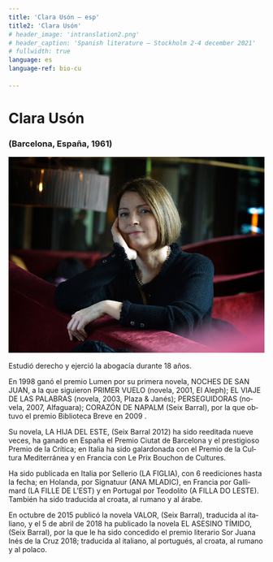 ```yaml
---
title: 'Clara Usón – esp'
title2: 'Clara Usón'
# header_image: 'intranslation2.png'
# header_caption: 'Spanish literature – Stockholm 2-4 december 2021'
# fullwidth: true
language: es
language-ref: bio-cu

---
```


<!--more-->

<!-- <h1>Participantes</h1> -->

<!-- Test with grid -->
<div class="participante-bio">
<h1>Clara Usón</h1>
    <h3 class="fecha-bio">(Barcelona, España, 1961)</h3>
    <div class="foto-cont">
        <img class="foto" src="/images/Clara_Uson.jpg" alt="ella" /> 
    </div>
    <div class="text esp" lang="es">
        <p>Estudió derecho y ejerció la abogacía durante 18 años.</p>
        <p>En 1998 ganó el premio Lumen por su primera novela, NOCHES DE SAN JUAN, a la que siguieron PRIMER VUELO (novela, 2001, El Aleph); EL VIAJE DE LAS PALABRAS (novela, 2003, Plaza &amp; Janés); PERSEGUIDORAS (novela, 2007, Alfaguara); CORAZÓN DE NAPALM (Seix Barral), por la que obtuvo el premio Biblioteca Breve en 2009 .</p>
        <p>Su novela, LA HIJA DEL ESTE, (Seix Barral 2012) ha sido reeditada nueve veces, ha ganado en España el Premio Ciutat de Barcelona y el prestigioso Premio de la Crítica; en Italia ha sido galardonada con el Premio de la Cultura Mediterránea y en Francia con Le Prix Bouchon de Cultures.</p>
        <p>Ha sido publicada en Italia por Sellerio (LA FIGLIA), con 6 reediciones hasta la fecha; en Holanda, por Signatuur (ANA MLADIC), en Francia por Gallimard (LA FILLE DE L’EST) y en Portugal por Teodolito (A FILLA DO LESTE). También ha sido traducida al croata, al rumano y al árabe.</p>
        <p>En octubre de 2015 publicó la novela VALOR, (Seix Barral), traducida al italiano, y el 5 de abril de 2018 ha publicado la novela EL ASESINO TÍMIDO, (Seix Barral), por la que le ha sido concedido el premio literario Sor Juana Inés de la Cruz 2018; traducida al italiano, al portugués, al croata, al rumano y al polaco.</p>
    </div>
</div>
